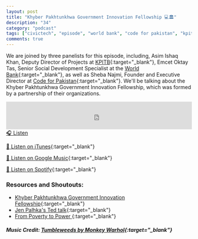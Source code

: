 ```yaml
---
layout: post
title: "Khyber Pakhtunkhwa Government Innovation Fellowship 💻🏛󠁵󠁳󠁭󠁵󠁳󠁴󠁸󠁿"
description: "34"
category: "podcast"
tags: ["civictech", "episode", "world bank", "code for pakistan", "kpitb"]
comments: true
---
```


We are joined by three panelists for this episode, including, Asim Ishaq Khan, Deputy Director of Projects at [KPITB](http://www.kpitb.gov.pk/){:target="_blank"}, Emcet Oktay Tas, Senior Social Development Specialist at the [World Bank](https://www.worldbank.org/){:target="_blank"}, as well as Sheba Najmi, Founder and Executive Director at [Code for Pakistan](http://codeforpakistan.org/){:target="_blank"}. We'll be talking about the Khyber Pakhtunkhwa Government Innovation Fellowship, which was formed by a partnership of their organizations.

<iframe width="100%" height="75" scrolling="no" frameborder="no" allow="autoplay" src="https://w.soundcloud.com/player/?url=https%3A//api.soundcloud.com/tracks/676560566&color=%23ff5500&auto_play=false&hide_related=false&show_comments=true&show_user=true&show_reposts=false&show_teaser=true&visual=true"></iframe>
<a href="https://soundcloud.com/user-227289754/34-khyber-pakhtunkhwa-government-innovation-fellowship" target="_blank">🎧 Listen</a>

[📱 Listen on iTunes](https://itunes.apple.com/us/podcast/civic-tech-chat/id1350640468?mt=2){:target="_blank"}

[📱 Listen on Google Music](https://play.google.com/music/listen?u=0#/ps/I2inksjzzzmbxhg5wbojr624doa){:target="_blank"}

[📱 Listen on Spotify](https://open.spotify.com/show/1kbwPAi4thGOU43xFkehgT){:target="_blank"}

### Resources and Shoutouts:
- [Khyber Pakhtunkhwa Government Innovation Fellowship](http://codeforpakistan.org/programs/fellowship/){:target="_blank"}
- [Jen Palhka's Ted talk](https://www.ted.com/talks/jennifer_pahlka_coding_a_better_government){:target="_blank"}
- [From Poverty to Power ](https://oxfamblogs.org/fp2p/){:target="_blank"}

##### Music Credit: [Tumbleweeds by Monkey Warhol](http://freemusicarchive.org/music/Monkey_Warhol/Lonely_Hearts_Challenge/Monkey_Warhol_-_Tumbleweeds){:target="_blank"}